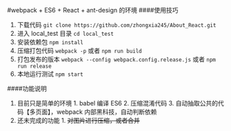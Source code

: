 #webpack + ES6 + React + ant-design 的环境
####使用技巧
  1. 下载代码  `git clone https://github.com/zhongxia245/About_React.git`
  2. 进入 local_test 目录  `cd local_test` 
  3. 安装依赖包  `npm install`
  4. 压缩打包代码 `webpack -p` 或者 `npm run build` 
  5. 打包发布的版本 `webpack --config webpack.config.release.js`  或者 `npm run release` 
  6. 本地运行测试 `npm start`
  
####功能说明
  1. 目前只是简单的环境
    1. babel 编译 ES6
    2. 压缩混淆代码
    3. 自动抽取公共的代码【多页面】，webpack 内部黑科技，自动判断依赖
  2.  还未完成的功能
    1. ~~对图片进行压缩，或者合并~~
    
